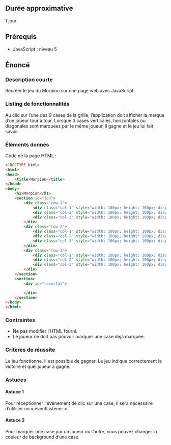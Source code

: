 ## Durée approximative

1 jour

## Prérequis

- JavaScript : niveau 5

## Énoncé

### Description courte

Recréer le jeu du Morpion sur une page web avec JavaScript.

### Listing de fonctionnalités

Au clic sur l’une des 9 cases de la grille, l’application doit afficher la marque d’un joueur tour à tour. Lorsque 3 cases verticales, horizontales ou diagonales sont marquées par le même joueur, il gagne et le jeu lui fait savoir.

### Éléments donnés

Code de la page HTML :

```html
<!DOCTYPE html>
<html>
<head>
    <title>Morpion</title>
</head>
<body>
    <h1>Morpion</h1>
    <section id="jeu">
        <div class="row-1">
            <div class="col-1" style="width: 100px; height: 100px; display: inline-block; border: 1px solid black;"></div>
            <div class="col-2" style="width: 100px; height: 100px; display: inline-block; border: 1px solid black;"></div>
            <div class="col-3" style="width: 100px; height: 100px; display: inline-block; border: 1px solid black;"></div>
        </div>
        <div class="row-2">
            <div class="col-1" style="width: 100px; height: 100px; display: inline-block; border: 1px solid black;"></div>
            <div class="col-2" style="width: 100px; height: 100px; display: inline-block; border: 1px solid black;"></div>
            <div class="col-3" style="width: 100px; height: 100px; display: inline-block; border: 1px solid black;"></div>
        </div>
        <div class="row-3">
            <div class="col-1" style="width: 100px; height: 100px; display: inline-block; border: 1px solid black;"></div>
            <div class="col-2" style="width: 100px; height: 100px; display: inline-block; border: 1px solid black;"></div>
            <div class="col-3" style="width: 100px; height: 100px; display: inline-block; border: 1px solid black;"></div>
        </div>
    </section>
    <section>
        <div id="resultat">

        </div>
    </section>
</body>
</html>
```

### Contraintes

- Ne pas modifier l’HTML fourni.
- Le joueur ne doit pas pouvoir marquer une case déjà marquée.

### Critères de réussite

Le jeu fonctionne. Il est possible de gagner. Le jeu indique correctement la victoire et quel joueur a gagné.

### Astuces

#### Astuce 1

Pour réceptionner l'événement de clic sur une case, il sera nécessaire d’utiliser un « eventListener ».

#### Astuce 2

Pour marquer une case par un joueur ou l’autre, vous pouvez changer la couleur de background d’une case.
